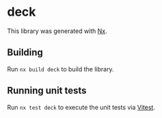 # deck

This library was generated with [Nx](https://nx.dev).

## Building

Run `nx build deck` to build the library.

## Running unit tests

Run `nx test deck` to execute the unit tests via [Vitest](https://vitest.dev/).
